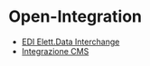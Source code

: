 # Open-Integration
- [EDI Elett.Data Interchange](Sorgenti/DOC_VIS/TA/B£A/ED.md)
- [Integrazione CMS](Sorgenti/DOC_VIS/TA/B£A/WS.md)
